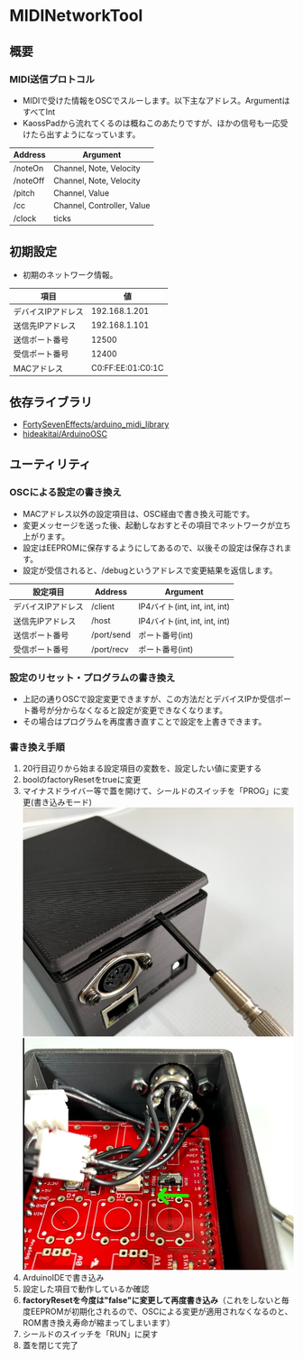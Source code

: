 # MIDINetworkTool

## 概要
### MIDI送信プロトコル
* MIDIで受けた情報をOSCでスルーします。以下主なアドレス。ArgumentはすべてInt
* KaossPadから流れてくるのは概ねこのあたりですが、ほかの信号も一応受けたら出すようになっています。

| Address | Argument                   |
| -------- | -------------------------- |
| /noteOn  | Channel, Note, Velocity    |
| /noteOff | Channel, Note, Velocity    |
| /pitch   | Channel, Value             | 
| /cc      | Channel, Controller, Value |
| /clock   | ticks                      |

## 初期設定
* 初期のネットワーク情報。

| 項目               | 値                |
| ------------------ | ----------------- |
| デバイスIPアドレス | 192.168.1.201     |
| 送信先IPアドレス   | 192.168.1.101     |
| 送信ポート番号     | 12500             |
| 受信ポート番号     | 12400             |
| MACアドレス        | C0:FF:EE:01:C0:1C | 

## 依存ライブラリ
- [FortySevenEffects/arduino_midi_library](https://github.com/FortySevenEffects/arduino_midi_library)
- [hideakitai/ArduinoOSC](https://github.com/hideakitai/ArduinoOSC)

## ユーティリティ
### OSCによる設定の書き換え
* MACアドレス以外の設定項目は、OSC経由で書き換え可能です。
* 変更メッセージを送った後、起動しなおすとその項目でネットワークが立ち上がります。
* 設定はEEPROMに保存するようにしてあるので、以後その設定は保存されます。
* 設定が受信されると、/debugというアドレスで変更結果を返信します。

| 設定項目           | Address    | Argument                      |
| ------------------ | ---------- | ----------------------------- |
| デバイスIPアドレス | /client    | IP4バイト(int, int, int, int) |
| 送信先IPアドレス   | /host      | IP4バイト(int, int, int, int) |
| 送信ポート番号     | /port/send | ポート番号(int)               |
| 受信ポート番号     | /port/recv | ポート番号(int)               |

### 設定のリセット・プログラムの書き換え
* 上記の通りOSCで設定変更できますが、この方法だとデバイスIPか受信ポート番号が分からなくなると設定が変更できなくなります。
* その場合はプログラムを再度書き直すことで設定を上書きできます。

### 書き換え手順
1. 20行目辺りから始まる設定項目の変数を、設定したい値に変更する
2. boolのfactoryResetをtrueに変更
3. マイナスドライバー等で蓋を開けて、シールドのスイッチを「PROG」に変更(書き込みモード)
![clipboard.png](doc/1.png)
![clipboard.png](doc/2.png)
4. ArduinoIDEで書き込み
5. 設定した項目で動作しているか確認
6. **factoryResetを今度は"false"に変更して再度書き込み**（これをしないと毎度EEPROMが初期化されるので、OSCによる変更が適用されなくなるのと、ROM書き換え寿命が縮まってしまいます）
7. シールドのスイッチを「RUN」に戻す
8. 蓋を閉じて完了